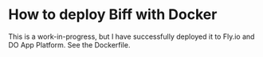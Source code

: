 # How to deploy Biff with Docker

This is a work-in-progress, but I have successfully deployed it to Fly.io and DO App Platform. See the Dockerfile.
